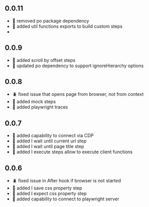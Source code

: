 ## 0.0.11
- :rocket: removed po package dependency
- :rocket: added util functions exports to build custom steps
- 
## 0.0.9
- :rocket: added scroll by offset steps
- :rocket: updated po dependency to support ignoreHierarchy options
 
## 0.0.8
- :beetle: fixed issue that opens page from browser, not from context
- :rocket: added mock steps
- :rocket: added playwright traces

## 0.0.7
- :rocket: added capability to connect via CDP
- :rocket: added I wait until current url step
- :rocket: added I wait until page title step
- :rocket: added I execute steps allow to execute client functions

## 0.0.6
- :beetle: fixed issue in After hook if browser is not started
- :rocket: added I save css property step
- :rocket: added I expect css property step
- :rocket: added capability to connect to playwright server
